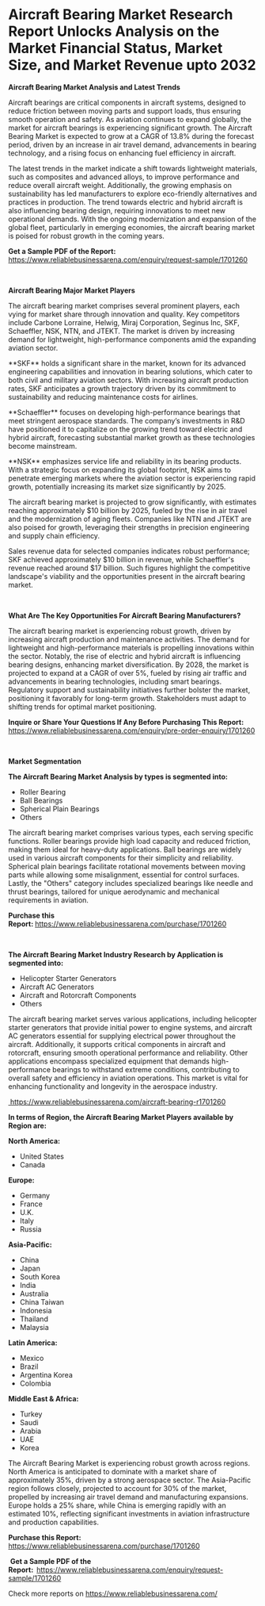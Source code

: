 <p><h1>Aircraft Bearing Market Research Report Unlocks Analysis on the Market Financial Status, Market Size, and Market Revenue upto 2032</h1></p><p><strong>Aircraft Bearing Market Analysis and Latest Trends</strong></p>
<p><p>Aircraft bearings are critical components in aircraft systems, designed to reduce friction between moving parts and support loads, thus ensuring smooth operation and safety. As aviation continues to expand globally, the market for aircraft bearings is experiencing significant growth. The Aircraft Bearing Market is expected to grow at a CAGR of 13.8% during the forecast period, driven by an increase in air travel demand, advancements in bearing technology, and a rising focus on enhancing fuel efficiency in aircraft.</p><p>The latest trends in the market indicate a shift towards lightweight materials, such as composites and advanced alloys, to improve performance and reduce overall aircraft weight. Additionally, the growing emphasis on sustainability has led manufacturers to explore eco-friendly alternatives and practices in production. The trend towards electric and hybrid aircraft is also influencing bearing design, requiring innovations to meet new operational demands. With the ongoing modernization and expansion of the global fleet, particularly in emerging economies, the aircraft bearing market is poised for robust growth in the coming years.</p></p>
<p><strong>Get a Sample PDF of the Report:&nbsp;</strong> <a href="https://www.reliablebusinessarena.com/enquiry/request-sample/1701260?utm_campaign=2031&utm_medium=2&utm_source=Github&utm_content=ia&utm_term=19022025&utm_id=aircraft-bearing">https://www.reliablebusinessarena.com/enquiry/request-sample/1701260</a></p>
<p>&nbsp;</p>
<p><strong>Aircraft Bearing Major Market Players</strong></p>
<p><p>The aircraft bearing market comprises several prominent players, each vying for market share through innovation and quality. Key competitors include Carbone Lorraine, Helwig, Miraj Corporation, Seginus Inc, SKF, Schaeffler, NSK, NTN, and JTEKT. The market is driven by increasing demand for lightweight, high-performance components amid the expanding aviation sector.</p><p>**SKF** holds a significant share in the market, known for its advanced engineering capabilities and innovation in bearing solutions, which cater to both civil and military aviation sectors. With increasing aircraft production rates, SKF anticipates a growth trajectory driven by its commitment to sustainability and reducing maintenance costs for airlines.</p><p>**Schaeffler** focuses on developing high-performance bearings that meet stringent aerospace standards. The company’s investments in R&D have positioned it to capitalize on the growing trend toward electric and hybrid aircraft, forecasting substantial market growth as these technologies become mainstream.</p><p>**NSK** emphasizes service life and reliability in its bearing products. With a strategic focus on expanding its global footprint, NSK aims to penetrate emerging markets where the aviation sector is experiencing rapid growth, potentially increasing its market size significantly by 2025.</p><p>The aircraft bearing market is projected to grow significantly, with estimates reaching approximately $10 billion by 2025, fueled by the rise in air travel and the modernization of aging fleets. Companies like NTN and JTEKT are also poised for growth, leveraging their strengths in precision engineering and supply chain efficiency.</p><p>Sales revenue data for selected companies indicates robust performance; SKF achieved approximately $10 billion in revenue, while Schaeffler's revenue reached around $17 billion. Such figures highlight the competitive landscape's viability and the opportunities present in the aircraft bearing market.</p></p>
<p>&nbsp;</p>
<p><strong>What Are The Key Opportunities For Aircraft Bearing Manufacturers?</strong></p>
<p><p>The aircraft bearing market is experiencing robust growth, driven by increasing aircraft production and maintenance activities. The demand for lightweight and high-performance materials is propelling innovations within the sector. Notably, the rise of electric and hybrid aircraft is influencing bearing designs, enhancing market diversification. By 2028, the market is projected to expand at a CAGR of over 5%, fueled by rising air traffic and advancements in bearing technologies, including smart bearings. Regulatory support and sustainability initiatives further bolster the market, positioning it favorably for long-term growth. Stakeholders must adapt to shifting trends for optimal market positioning.</p></p>
<p><strong>Inquire or Share Your Questions If Any Before Purchasing This Report:</strong> <a href="https://www.reliablebusinessarena.com/enquiry/pre-order-enquiry/1701260?utm_campaign=2031&utm_medium=2&utm_source=Github&utm_content=ia&utm_term=19022025&utm_id=aircraft-bearing">https://www.reliablebusinessarena.com/enquiry/pre-order-enquiry/1701260</a></p>
<p>&nbsp;</p>
<p><strong>Market Segmentation</strong></p>
<p><strong>The Aircraft Bearing Market Analysis by types is segmented into:</strong></p>
<p><ul><li>Roller Bearing</li><li>Ball Bearings</li><li>Spherical Plain Bearings</li><li>Others</li></ul></p>
<p><p>The aircraft bearing market comprises various types, each serving specific functions. Roller bearings provide high load capacity and reduced friction, making them ideal for heavy-duty applications. Ball bearings are widely used in various aircraft components for their simplicity and reliability. Spherical plain bearings facilitate rotational movements between moving parts while allowing some misalignment, essential for control surfaces. Lastly, the "Others" category includes specialized bearings like needle and thrust bearings, tailored for unique aerodynamic and mechanical requirements in aviation.</p></p>
<p><strong>Purchase this Report:&nbsp;</strong><a href="https://www.reliablebusinessarena.com/purchase/1701260?utm_campaign=2031&utm_medium=2&utm_source=Github&utm_content=ia&utm_term=19022025&utm_id=aircraft-bearing">https://www.reliablebusinessarena.com/purchase/1701260</a></p>
<p>&nbsp;</p>
<p><strong>The Aircraft Bearing Market Industry Research by Application is segmented into:</strong></p>
<p><ul><li>Helicopter Starter Generators</li><li>Aircraft AC Generators</li><li>Aircraft and Rotorcraft Components</li><li>Others</li></ul></p>
<p><p>The aircraft bearing market serves various applications, including helicopter starter generators that provide initial power to engine systems, and aircraft AC generators essential for supplying electrical power throughout the aircraft. Additionally, it supports critical components in aircraft and rotorcraft, ensuring smooth operational performance and reliability. Other applications encompass specialized equipment that demands high-performance bearings to withstand extreme conditions, contributing to overall safety and efficiency in aviation operations. This market is vital for enhancing functionality and longevity in the aerospace industry.</p></p>
<p><a href="https://www.reliablebusinessarena.com/aircraft-bearing-r1701260?utm_campaign=2031&utm_medium=2&utm_source=Github&utm_content=ia&utm_term=19022025&utm_id=aircraft-bearing">&nbsp;https://www.reliablebusinessarena.com/aircraft-bearing-r1701260</a></p>
<p><strong>In terms of Region, the Aircraft Bearing Market Players available by Region are:</strong></p>
<p>
    <p> <strong> North America: </strong>
        <ul>
            <li>United States</li>
            <li>Canada</li>
        </ul>
        </p> 
    <p> <strong> Europe: </strong>
        <ul>
            <li>Germany</li>
            <li>France</li>
            <li>U.K.</li>
            <li>Italy</li>
            <li>Russia</li>
        </ul>
        </p> 
    <p> <strong> Asia-Pacific: </strong>
        <ul>
            <li>China</li>
            <li>Japan</li>
            <li>South Korea</li>
            <li>India</li>
            <li>Australia</li>
            <li>China Taiwan</li>
            <li>Indonesia</li>
            <li>Thailand</li>
            <li>Malaysia</li>
        </ul>
        </p> 
    <p> <strong> Latin America: </strong>
        <ul>
            <li>Mexico</li>
            <li>Brazil</li>
            <li>Argentina Korea</li>
            <li>Colombia</li>
        </ul>
        </p> 
    <p> <strong> Middle East & Africa: </strong>
        <ul>
            <li>Turkey</li>
            <li>Saudi</li>
            <li>Arabia</li>
            <li>UAE</li>
            <li>Korea</li>
        </ul>
    </p>
    </p>
<p><p>The Aircraft Bearing Market is experiencing robust growth across regions. North America is anticipated to dominate with a market share of approximately 35%, driven by a strong aerospace sector. The Asia-Pacific region follows closely, projected to account for 30% of the market, propelled by increasing air travel demand and manufacturing expansions. Europe holds a 25% share, while China is emerging rapidly with an estimated 10%, reflecting significant investments in aviation infrastructure and production capabilities.</p></p>
<p><strong>Purchase this Report: </strong><a href="https://www.reliablebusinessarena.com/purchase/1701260?utm_campaign=2031&utm_medium=2&utm_source=Github&utm_content=ia&utm_term=19022025&utm_id=aircraft-bearing">https://www.reliablebusinessarena.com/purchase/1701260</a></p>
<p>&nbsp;<strong>Get a Sample PDF of the Report:&nbsp;&nbsp;</strong><a href="https://www.reliablebusinessarena.com/enquiry/request-sample/1701260?utm_campaign=2031&utm_medium=2&utm_source=Github&utm_content=ia&utm_term=19022025&utm_id=aircraft-bearing">https://www.reliablebusinessarena.com/enquiry/request-sample/1701260</a></p>
<p><strong></strong></p>
<p>Check more reports on <a href="https://www.reliablebusinessarena.com/?utm_campaign=2031&utm_medium=2&utm_source=Github&utm_content=ia&utm_term=19022025&utm_id=aircraft-bearing">https://www.reliablebusinessarena.com/</a></p>